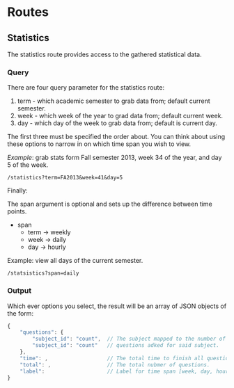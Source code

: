 # Routes 

## Statistics

The statistics route provides access to the gathered statistical data.

### Query

There are four query parameter for the statistics route:

1. term - which academic semester to grab data from; default current
   semester.
2. week - which week of the year to grad data from; default current week. 
3. day - which day of the week to grab data from; default is current day.

The first three must be specified the order about. You can think about
using these options to narrow in on which time span you wish to view.

_Example_: grab stats form Fall semester 2013, week 34 of the year, and
day 5 of the week.
    
    /statistics?term=FA2013&week=41&day=5

Finally:

The span argument is optional and sets up the difference between time
points.

* span
    - term -> weekly 
    - week -> daily
    - day  -> hourly

Example: view all days of the current semester.

    /statsistics?span=daily

### Output

Which ever options you select, the result will be an array of JSON objects
of the form:

```javascript
{
    "questions": {
        "subject_id": "count",  // The subject mapped to the number of
        "subject_id": "count"   // questions adked for said subject.
    },
    "time": ,                   // The total time to finish all questions.
    "total": ,                  // The total nubmer of questions.
    "label":                    // Label for time span [week, day, hour].
}
```

